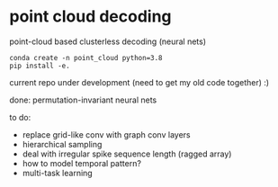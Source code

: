# point cloud decoding
point-cloud based clusterless decoding (neural nets)

```
conda create -n point_cloud python=3.8
pip install -e.
```

current repo under development (need to get my old code together) :)

done: permutation-invariant neural nets

to do: 
- replace grid-like conv with graph conv layers
- hierarchical sampling
- deal with irregular spike sequence length (ragged array)
- how to model temporal pattern?
- multi-task learning


